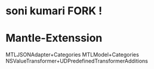 # soni kumari FORK !
# Mantle-Extenssion
MTLJSONAdapter+Categories
MTLModel+Categories
NSValueTransformer+UDPredefinedTransformerAdditions

